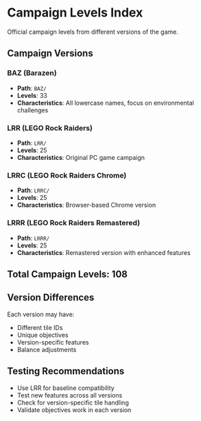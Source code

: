 # Campaign Levels Index

Official campaign levels from different versions of the game.

## Campaign Versions

### BAZ (Barazen)
- **Path**: `BAZ/`
- **Levels**: 33
- **Characteristics**: All lowercase names, focus on environmental challenges

### LRR (LEGO Rock Raiders)
- **Path**: `LRR/`
- **Levels**: 25
- **Characteristics**: Original PC game campaign

### LRRC (LEGO Rock Raiders Chrome)
- **Path**: `LRRC/`
- **Levels**: 25
- **Characteristics**: Browser-based Chrome version

### LRRR (LEGO Rock Raiders Remastered)
- **Path**: `LRRR/`
- **Levels**: 25
- **Characteristics**: Remastered version with enhanced features

## Total Campaign Levels: 108

## Version Differences
Each version may have:
- Different tile IDs
- Unique objectives
- Version-specific features
- Balance adjustments

## Testing Recommendations
- Use LRR for baseline compatibility
- Test new features across all versions
- Check for version-specific tile handling
- Validate objectives work in each version
